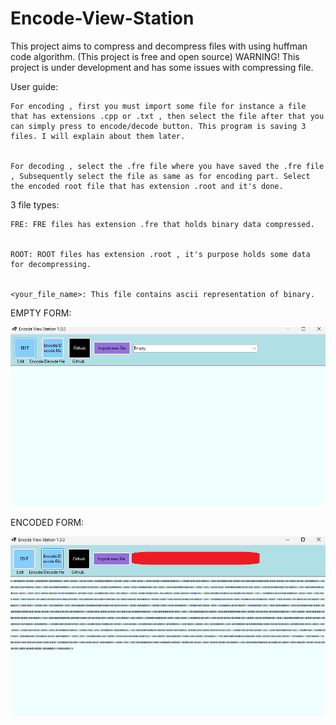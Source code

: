 # Encode-View-Station
This project aims to compress and decompress files with using huffman code algorithm. (This project is free and open source) WARNING! This project is under development and has some issues with compressing file.

  User guide:

  
    For encoding , first you must import some file for instance a file that has extensions .cpp or .txt , then select the file after that you can simply press to encode/decode button. This program is saving 3 files. I will explain about them later.

    
    For decoding , select the .fre file where you have saved the .fre file , Subsequently select the file as same as for encoding part. Select the encoded root file that has extension .root and it's done.

    
  3 file types:

  
    FRE: FRE files has extension .fre that holds binary data compressed.

    
    ROOT: ROOT files has extension .root , it's purpose holds some data for decompressing.

    
    <your_file_name>: This file contains ascii representation of binary.

    
  EMPTY FORM:
  
![evsBinary](EncodeViewStation1.png)

  ENCODED FORM:


![evs1](EncodeViewStationBinary1.png)
